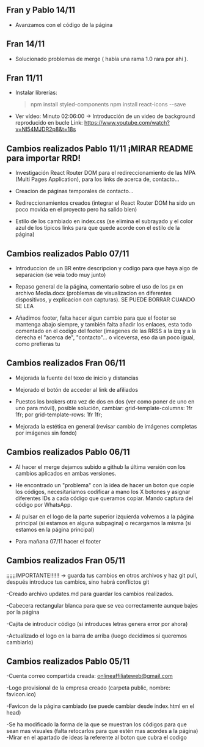 ## Fran y Pablo 14/11

- Avanzamos con el código de la página

## Fran 14/11

- Solucionado problemas de merge ( había una rama 1.0 rara por ahí ).

## Fran 11/11

- Instalar librerías:

  > npm install styled-components
  > npm install react-icons --save

- Ver vídeo:
  Minuto 02:06:00 -> Introducción de un video de background reproducido en bucle
  Link: https://www.youtube.com/watch?v=Nl54MJDR2p8&t=18s

## Cambios realizados Pablo 11/11 ¡MIRAR README para importar RRD!

- Investigación React Router DOM para el redireccionamiento de las MPA (Multi Pages Application), para los links de acerca de, contacto...

- Creacion de páginas temporales de contacto...

- Redireccionamientos creados (integrar el React Router DOM ha sido un poco movida en el proyecto pero ha salido bien)

- Estilo de los <a> cambiado en index.css (se elimina el subrayado y el color azul de los típicos links para que quede acorde con el estilo de la página)

## Cambios realizados Pablo 07/11

- Introduccion de un BR entre descripcion y codigo para que haya algo de separacion (se veia todo muy junto)

- Repaso general de la página, comentario sobre el uso de los px en archivo Media.docx (problemas de visualizacion en diferentes dispositivos, y explicacion con capturas). SE PUEDE BORRAR CUANDO SE LEA

- Añadimos footer, falta hacer algun cambio para que el footer se mantenga abajo siempre, y también falta añadir los enlaces, esta todo comentado en el codigo del footer (imagenes de las RRSS a la izq y a la derecha el "acerca de", "contacto"... o viceversa, eso da un poco igual, como prefieras tu

## Cambios realizados Fran 06/11

- Mejorada la fuente del texo de inicio y distancias

- Mejorado el botón de acceder al link de afiliados

- Puestos los brokers otra vez de dos en dos (ver como poner de uno en uno para móvil), posible solución, cambiar:
  grid-template-columns: 1fr 1fr; por grid-template-rows: 1fr 1fr;

- Mejorada la estética en general (revisar cambio de imágenes completas por imágenes sin fondo)

## Cambios realizados Pablo 06/11

- Al hacer el merge dejamos subido a github la última versión con los cambios aplicados en ambas versiones.

- He encontrado un "problema" con la idea de hacer un boton que copie los códigos, necesitaríamos codificar a mano los X botones y asignar diferentes IDs a cada código que queramos copiar. Mando captura del código por WhatsApp.

- Al pulsar en el logo de la parte superior izquierda volvemos a la página principal (si estamos en alguna subpagina) o recargamos la misma (si estamos en la página principal)

- Para mañana 07/11 hacer el footer

## Cambios realizados Fran 05/11

¡¡¡¡¡¡IMPORTANTE!!!!!! -> guarda tus cambios en otros archivos y haz git pull, después introduce tus cambios, sino habrá conflictos git

-Creado archivo updates.md para guardar los cambios realizados.

-Cabecera rectangular blanca para que se vea correctamente aunque bajes por la página

-Cajita de introducir código (si introduces letras genera error por ahora)

-Actualizado el logo en la barra de arriba (luego decidimos si queremos cambiarlo)

## Cambios realizados Pablo 05/11

-Cuenta correo compartida creada: onlineaffiliateweb@gmail.com

-Logo provisional de la empresa creado (carpeta public, nombre: favicon.ico)

-Favicon de la página cambiado (se puede cambiar desde index.html en el head)

-Se ha modificado la forma de la que se muestran los códigos para que sean mas visuales (falta retocarlos para que estén mas acordes a la página)
-Mirar en el apartado de ideas la referente al boton que cubra el codigo
